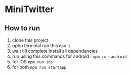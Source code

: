 # MiniTwitter

## How to run

1. clone this project
2. open terminal run this `npm i`
3. wait till complete install all dependencies
4. run using this commands for android : `npm run android`
5. for iOS `npm run ios`
6. for both `npm run startapp`
